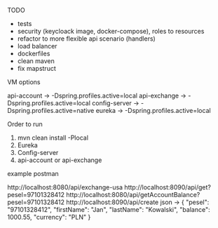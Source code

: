 TODO
- tests
- security (keycloack image, docker-compose), roles to resources
- refactor to more flexible api scenario (handlers)
- load balancer
- dockerfiles
- clean maven
- fix mapstruct
  
VM options

api-account -> -Dspring.profiles.active=local
api-exchange -> -Dspring.profiles.active=local
config-server -> -Dspring.profiles.active=native
eureka -> -Dspring.profiles.active=local 

Order to run
1. mvn clean install -Plocal
2. Eureka
3. Config-server
4. api-account or api-exchange

example postman

http://localhost:8080/api/exchange-usa
http://localhost:8090/api/get?pesel=97101328412
http://localhost:8080/api/getAccountBalance?pesel=97101328412
http://localhost:8090/api/create 
json -> {
"pesel": "97101328412",
"firstName": "Jan",
"lastName": "Kowalski",
"balance": 1000.55,
"currency": "PLN"
}